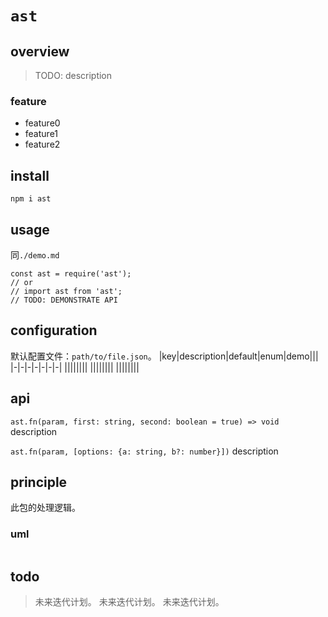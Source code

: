 # `ast`

## overview
> TODO: description

### feature
- feature0
- feature1
- feature2

## install
`npm i ast`

## usage
同`./demo.md`
```
const ast = require('ast');
// or
// import ast from 'ast';
// TODO: DEMONSTRATE API
```

## configuration
默认配置文件：`path/to/file.json`。
|key|description|default|enum|demo|||
|-|-|-|-|-|-|-|
||||||||
||||||||
||||||||
## api
`ast.fn(param, first: string, second: boolean = true) => void`
description

`ast.fn(param, [options: {a: string, b?: number}])`
description

## principle
此包的处理逻辑。

### uml
```
```

## todo
> 未来迭代计划。
> 未来迭代计划。
> 未来迭代计划。